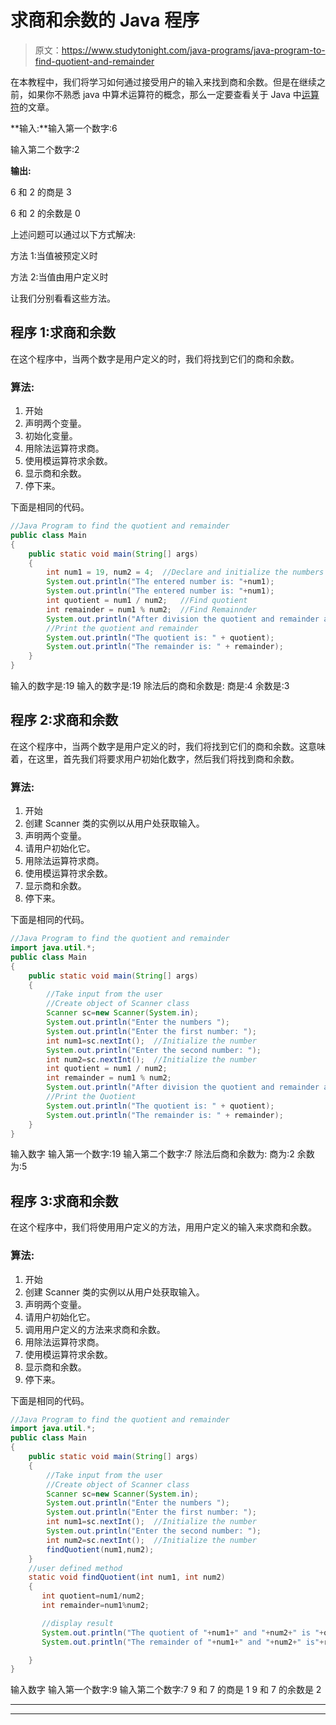 # 求商和余数的 Java 程序

> 原文：<https://www.studytonight.com/java-programs/java-program-to-find-quotient-and-remainder>

在本教程中，我们将学习如何通过接受用户的输入来找到商和余数。但是在继续之前，如果你不熟悉 java 中算术运算符的概念，那么一定要查看关于 Java 中[运算符](https://www.studytonight.com/java/operators-in-java.php)的文章。

**输入:**输入第一个数字:6

输入第二个数字:2

**输出:**

6 和 2 的商是 3

6 和 2 的余数是 0

上述问题可以通过以下方式解决:

方法 1:当值被预定义时

方法 2:当值由用户定义时

让我们分别看看这些方法。

## 程序 1:求商和余数

在这个程序中，当两个数字是用户定义的时，我们将找到它们的商和余数。

### 算法:

1.  开始
2.  声明两个变量。
3.  初始化变量。
4.  用除法运算符求商。
5.  使用模运算符求余数。
6.  显示商和余数。
7.  停下来。

下面是相同的代码。

```java
//Java Program to find the quotient and remainder
public class Main 
{
    public static void main(String[] args) 
    {
        int num1 = 19, num2 = 4;  //Declare and initialize the numbers
        System.out.println("The entered number is: "+num1);
        System.out.println("The entered number is: "+num1);
        int quotient = num1 / num2;   //Find quotient
        int remainder = num1 % num2;  //Find Remainnder
        System.out.println("After division the quotient and remainder are: ");
        //Print the quotient and remainder
        System.out.println("The quotient is: " + quotient);
        System.out.println("The remainder is: " + remainder);
    }
} 
```

输入的数字是:19
输入的数字是:19
除法后的商和余数是:
商是:4
余数是:3

## 程序 2:求商和余数

在这个程序中，当两个数字是用户定义的时，我们将找到它们的商和余数。这意味着，在这里，首先我们将要求用户初始化数字，然后我们将找到商和余数。

### 算法:

1.  开始
2.  创建 Scanner 类的实例以从用户处获取输入。
3.  声明两个变量。
4.  请用户初始化它。
5.  用除法运算符求商。
6.  使用模运算符求余数。
7.  显示商和余数。
8.  停下来。

下面是相同的代码。

```java
//Java Program to find the quotient and remainder
import java.util.*;
public class Main 
{
    public static void main(String[] args) 
    {
        //Take input from the user
        //Create object of Scanner class
        Scanner sc=new Scanner(System.in);
        System.out.println("Enter the numbers ");
        System.out.println("Enter the first number: ");
        int num1=sc.nextInt();  //Initialize the number
        System.out.println("Enter the second number: ");
        int num2=sc.nextInt();  //Initialize the number
        int quotient = num1 / num2;
        int remainder = num1 % num2;
        System.out.println("After division the quotient and remainder are:");
        //Print the Quotient 
        System.out.println("The quotient is: " + quotient);
        System.out.println("The remainder is: " + remainder);
    }
} 
```

输入数字
输入第一个数字:19
输入第二个数字:7
除法后商和余数为:
商为:2
余数为:5

## 程序 3:求商和余数

在这个程序中，我们将使用用户定义的方法，用用户定义的输入来求商和余数。

### 算法:

1.  开始
2.  创建 Scanner 类的实例以从用户处获取输入。
3.  声明两个变量。
4.  请用户初始化它。
5.  调用用户定义的方法来求商和余数。
6.  用除法运算符求商。
7.  使用模运算符求余数。
8.  显示商和余数。
9.  停下来。

下面是相同的代码。

```java
//Java Program to find the quotient and remainder
import java.util.*;
public class Main 
{
    public static void main(String[] args) 
    {
        //Take input from the user
        //Create object of Scanner class
        Scanner sc=new Scanner(System.in);
        System.out.println("Enter the numbers ");
        System.out.println("Enter the first number: ");
        int num1=sc.nextInt();  //Initialize the number
        System.out.println("Enter the second number: ");
        int num2=sc.nextInt();  //Initialize the number
        findQuotient(num1,num2);
    }
    //user defined method
    static void findQuotient(int num1, int num2)
    {
       int quotient=num1/num2;
       int remainder=num1%num2;

       //display result
       System.out.println("The quotient of "+num1+" and "+num2+" is "+quotient);
       System.out.println("The remainder of "+num1+" and "+num2+" is"+remainder);

    }
} 
```

输入数字
输入第一个数字:9
输入第二个数字:7
9 和 7 的商是 1
9 和 7 的余数是 2

* * *

* * *